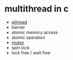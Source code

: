 # multithread in c

- [pthread](./pthread)
- barrier
- atomic memory access
- atomic operation
- [mutex](./mutex)
- spin lock
- lock free / wait free